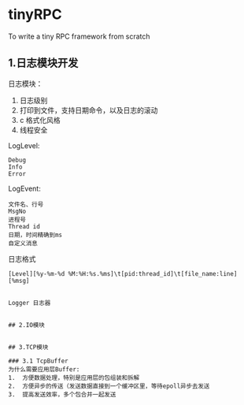 # tinyRPC
To write a tiny RPC framework from scratch


## 1.日志模块开发

日志模块：
1.  日志级别
2.  打印到文件，支持日期命令，以及日志的滚动
3.  c 格式化风格
4.  线程安全

LogLevel:
```
Debug
Info
Error
```

LogEvent:
```
文件名、行号
MsgNo
进程号
Thread id
日期，时间精确到ms
自定义消息
```
日志格式
```
[Level][%y-%m-%d %M:%H:%s.%ms]\t[pid:thread_id]\t[file_name:line][%msg] 


Logger 日志器


## 2.IO模块


## 3.TCP模块

### 3.1 TcpBuffer
为什么需要应用层Buffer:
1.  方便数据处理，特别是应用层的包组装和拆解
2.  方便异步的传送（发送数据直接到一个缓冲区里，等待epoll异步去发送
3.  提高发送效率，多个包合并一起发送